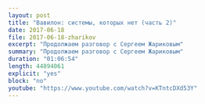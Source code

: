 ```yaml
---
layout: post
title: "Вавилон: системы, которых нет (часть 2)"
date: 2017-06-18
file: 2017-06-18-zharikov
excerpt: "Продолжаем разговор с Сергеем Жариковым"
summary: "Продолжаем разговор с Сергеем Жариковым"
duration: "01:06:54"
length: 44894061
explicit: "yes"
block: "no"
youtube: "https://www.youtube.com/watch?v=KTntcDXd53Y"
---
```


